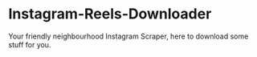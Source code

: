 # Instagram-Reels-Downloader
Your friendly neighbourhood Instagram Scraper, here to download some stuff for you.
